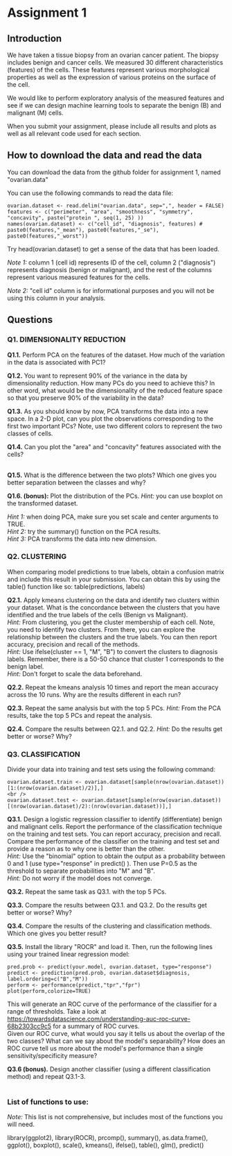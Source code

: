 # Assignment 1

## Introduction 
We have taken a tissue biopsy from an ovarian cancer patient. The biopsy includes benign and cancer cells. We measured 30 different characteristics (features) of the cells. These features represent various morphological properties as well as the expression of various proteins on the surface of the cell. 

We would like to perform exploratory analysis of the measured features and see if we can design machine learning tools to separate the benign (B) and malignant (M) cells. 

When you submit your assignment, please include all results and plots as well as all relevant code used for each section. 

## How to download the data and read the data
You can download the data from the github folder for assignment 1, named "ovarian.data"

You can use the following commands to read the data file:
```
ovarian.dataset <- read.delim("ovarian.data", sep=",", header = FALSE)
features <- c("perimeter", "area", "smoothness", "symmetry", "concavity", paste("protein ", seq(1, 25) ))
names(ovarian.dataset) <- c("cell_id", "diagnosis", features) # paste0(features,"_mean"), paste0(features,"_se"), paste0(features,"_worst"))
```
Try head(ovarian.dataset) to get a sense of the data that has been loaded. 

*Note 1:* column 1 (cell id) represents ID of the cell, column 2 ("diagnosis") represents diagnosis (benign or malignant), and the rest of the columns represent various measured features for the cells.  

*Note 2:* "cell id" column is for informational purposes and you will not be using this column in your analysis. 

## Questions
### Q1. DIMENSIONALITY REDUCTION 
**Q1.1.** Perform PCA on the features of the dataset. How much of the variation in the data is associated with PC1?
<br />

**Q1.2.** You want to represent 90% of the variance in the data by dimensionality reduction. How many PCs do you need to achieve this? In other word, what would be the dimensionality of the reduced feature space so that you preserve 90% of the variability in the data? 
<br />

**Q1.3.** As you should know by now, PCA transforms the data into a new space. In a 2-D plot, can you plot the observations corresponding to the first two important PCs? Note, use two different colors to represent the two classes of cells. 
<br />

**Q1.4.** Can you plot the "area" and "concavity"  features associated with the cells?  
<br />

**Q1.5.** What is the difference between the two plots? Which one gives you better separation between the classes and why?
<br />

**Q1.6. (bonus):** Plot the distribution of the PCs. *Hint:* you can use boxplot on the transformed dataset. 
<br />

*Hint 1:* when doing PCA, make sure you set scale and center arguments to TRUE.
<br />
*Hint 2:* try the summary() function on the PCA results.
<br />
*Hint 3:* PCA transforms the data into new dimension.

### Q2. CLUSTERING
When comparing model predictions to true labels, obtain a confusion matrix and include this result in your submission. You can obtain this by using the table() function like so: table(predictions, labels)

**Q2.1.** Apply kmeans clustering on the data and identify two clusters within your dataset. What is the concordance between the clusters that you have identified and the true labels of the cells (Benign vs Malignant).
<br />
*Hint:* From clustering, you get the cluster membership of each cell. Note, you need to identify two clusters. From there, you can explore the relationship between the clusters and the true labels. You can then report accuracy, precision and recall of the methods. 
<br />
*Hint:* Use ifelse(cluster == 1, "M", "B") to convert the clusters to diagnosis labels. Remember, there is a 50-50 chance that cluster 1 corresponds to the benign label.
<br />
*Hint:* Don't forget to scale the data beforehand.
<br />

**Q2.2.** Repeat the kmeans analysis 10 times and report the mean accuracy across the 10 runs. Why are the results different in each run? 
<br />

**Q2.3.** Repeat the same analysis but with the top 5 PCs. 
*Hint:* From the PCA results, take the top 5 PCs and repeat the analysis.
<br />

**Q2.4.** Compare the results between Q2.1. and Q2.2. 
*Hint:* Do the results get better or worse? Why?
<br />

### Q3. CLASSIFICATION
Divide your data into training and test sets using the following command:
```
ovarian.dataset.train <- ovarian.dataset[sample(nrow(ovarian.dataset))[1:(nrow(ovarian.dataset)/2)],]
<br />
ovarian.dataset.test <- ovarian.dataset[sample(nrow(ovarian.dataset))[(nrow(ovarian.dataset)/2):(nrow(ovarian.dataset))],]
```

**Q3.1.** Design a logistic regression classifier to identify (differentiate) benign and malignant cells. Report the performance of the classification technique on the training and test sets. You can report accuracy, precision and recall. Compare the performance of the classifier on the training and test set and provide a reason as to why one is better than the other.
<br />
*Hint:* Use the "binomial" option to obtain the output as a probability between 0 and 1 (use type="response" in predict() ). Then use P=0.5 as the threshold to separate probabilities into "M" and "B".
<br />
*Hint:* Do not worry if the model does not converge.
<br />

**Q3.2.** Repeat the same task as Q3.1. with the top 5 PCs.
<br />

**Q3.3.** Compare the results between Q3.1. and Q3.2. Do the results get better or worse? Why?
<br />

**Q3.4.** Compare the results of the clustering and classification methods. Which one gives you better result?
<br />

**Q3.5.** Install the library "ROCR" and load it. Then, run the following lines using your trained linear regression model:
```
pred.prob <- predict(your.model, ovarian.dataset, type="response")
predict <- prediction(pred.prob, ovarian.dataset$diagnosis, label.ordering=c("B","M"))
perform <- performance(predict,"tpr","fpr")
plot(perform,colorize=TRUE)
```
This will generate an ROC curve of the performance of the classifier for a range of thresholds. Take a look at https://towardsdatascience.com/understanding-auc-roc-curve-68b2303cc9c5 for a summary of ROC curves.
<br />
Given our ROC curve, what would you say it tells us about the overlap of the two classes? What can we say about the model's separability? How does an ROC curve tell us more about the model's performance than a single sensitivity/specificity measure?
<br />

**Q3.6 (bonus).** Design another classifier (using a different classification method) and repeat Q3.1-3.  
<br />

### List of functions to use:
*Note:* This list is not comprehensive, but includes most of the functions you will need.

library(ggplot2), library(ROCR), prcomp(), summary(), as.data.frame(), ggplot(), boxplot(), scale(), kmeans(), ifelse(), table(), glm(), predict()
